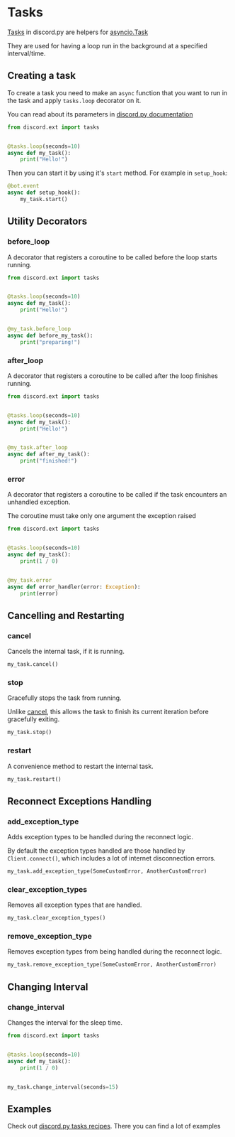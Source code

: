 # Tasks

[Tasks](https://discordpy.readthedocs.io/en/stable/ext/tasks/index.html) in discord.py are helpers
for [asyncio.Task](https://docs.python.org/3/library/asyncio-task.html#task-object)

They are used for having a loop run in the background at a specified interval/time.

## Creating a task

To create a task you need to make an `async` function that you want to run in the task and apply `tasks.loop` decorator on it.

You can read about its parameters in [discord.py documentation](https://discordpy.readthedocs.io/en/stable/ext/tasks/index.html#discord.ext.tasks.loop)

```python
from discord.ext import tasks


@tasks.loop(seconds=10)
async def my_task():
    print("Hello!")
```

Then you can start it by using it's `start` method. For example in `setup_hook`:

```python
@bot.event
async def setup_hook():
    my_task.start()
```

## Utility Decorators

### before_loop

A decorator that registers a coroutine to be called before the loop starts running.

```python
from discord.ext import tasks


@tasks.loop(seconds=10)
async def my_task():
    print("Hello!")


@my_task.before_loop
async def before_my_task():
    print("preparing!")
```

### after_loop

A decorator that registers a coroutine to be called after the loop finishes running.

```python
from discord.ext import tasks


@tasks.loop(seconds=10)
async def my_task():
    print("Hello!")


@my_task.after_loop
async def after_my_task():
    print("finished!")
```

### error

A decorator that registers a coroutine to be called if the task encounters an unhandled exception.

The coroutine must take only one argument the exception raised

```python
from discord.ext import tasks


@tasks.loop(seconds=10)
async def my_task():
    print(1 / 0)


@my_task.error
async def error_handler(error: Exception):
    print(error)
```

## Cancelling and Restarting

### cancel

Cancels the internal task, if it is running.

```python
my_task.cancel()
```

### stop

Gracefully stops the task from running.

Unlike [cancel](#cancel), this allows the task to finish its current iteration before gracefully exiting.

```python
my_task.stop()
```

### restart

A convenience method to restart the internal task.

```python
my_task.restart()
```

## Reconnect Exceptions Handling

### add_exception_type

Adds exception types to be handled during the reconnect logic.

By default the exception types handled are those handled by `Client.connect()`, which includes a lot of internet disconnection errors.

```python
my_task.add_exception_type(SomeCustomError, AnotherCustomError)
```

### clear_exception_types

Removes all exception types that are handled.

```python
my_task.clear_exception_types()
```

### remove_exception_type

Removes exception types from being handled during the reconnect logic.

```python
my_task.remove_exception_type(SomeCustomError, AnotherCustomError)
```

## Changing Interval

### change_interval

Changes the interval for the sleep time.

```python
from discord.ext import tasks


@tasks.loop(seconds=10)
async def my_task():
    print(1 / 0)


my_task.change_interval(seconds=15)
```

## Examples

Check out [discord.py tasks recipes](https://discordpy.readthedocs.io/en/stable/ext/tasks/index.html#recipes). There you can find a lot of examples
